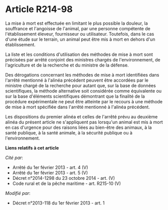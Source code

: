 # Article R214-98

La mise à mort est effectuée en limitant le plus possible la douleur, la souffrance et l'angoisse de l'animal, par une
personne compétente de l'établissement éleveur, fournisseur ou utilisateur. Toutefois, dans le cas d'une étude sur le
terrain, un animal peut être mis à mort en dehors d'un établissement. 

La liste et les conditions d'utilisation des méthodes de mise à mort sont précisées par arrêté conjoint des ministres chargés
de l'environnement, de l'agriculture et de la recherche et du ministre de la défense. 

Des dérogations concernant les méthodes de mise à mort identifiées dans l'arrêté mentionné à l'alinéa précédent peuvent être
accordées par le ministre chargé de la recherche pour autant que, sur la base de données scientifiques, la méthode
alternative soit considérée comme équivalente ou sur la base d'éléments scientifiques démontrant que la finalité de la
procédure expérimentale ne peut être atteinte par le recours à une méthode de mise à mort spécifiée dans l'arrêté mentionné à
l'alinéa précédent. 

Les dispositions du premier alinéa et celles de l'arrêté prévu au deuxième alinéa du présent article ne s'appliquent pas
lorsqu'un animal est mis à mort en cas d'urgence pour des raisons liées au bien-être des animaux, à la santé publique, à la
santé animale, à la sécurité publique ou à l'environnement.

**Liens relatifs à cet article**

_Cité par_:

  - Arrêté du 1er février 2013 - art. 4 (V)
  - Arrêté du 1er février 2013 - art. 5 (V)
  - Décret n°2014-1298 du 23 octobre 2014 - art. (V)
  - Code rural et de la pêche maritime - art. R215-10 (V)

_Modifié par_:

  - Décret n°2013-118 du 1er février 2013 - art. 1
